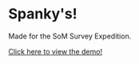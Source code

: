 # Spanky's!
Made for the SoM Survey Expedition.

[Click here to view the demo!](https://solarcosmic.github.io/som-survey-expedition/)